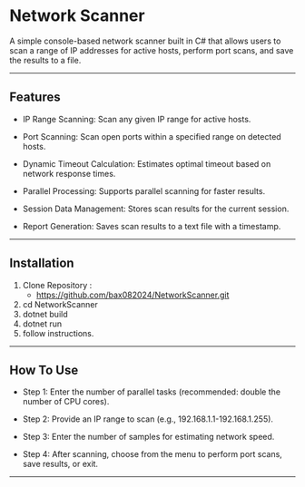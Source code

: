﻿# Network Scanner

A simple console-based network scanner built in C# that allows users to scan a range of IP addresses for active hosts, 
perform port scans, and save the results to a file.

---

## Features

- IP Range Scanning: Scan any given IP range for active hosts.

- Port Scanning: Scan open ports within a specified range on detected hosts.

- Dynamic Timeout Calculation: Estimates optimal timeout based on network response times.

- Parallel Processing: Supports parallel scanning for faster results.

- Session Data Management: Stores scan results for the current session.

- Report Generation: Saves scan results to a text file with a timestamp.

---

## Installation

1. Clone Repository :
	- https://github.com/bax082024/NetworkScanner.git
2. cd NetworkScanner
3. dotnet build
4. dotnet run
5. follow instructions.

---

## How To Use

- Step 1: Enter the number of parallel tasks (recommended: double the number of CPU cores).

- Step 2: Provide an IP range to scan (e.g., 192.168.1.1-192.168.1.255).

- Step 3: Enter the number of samples for estimating network speed.

- Step 4: After scanning, choose from the menu to perform port scans, save results, or exit.

---

